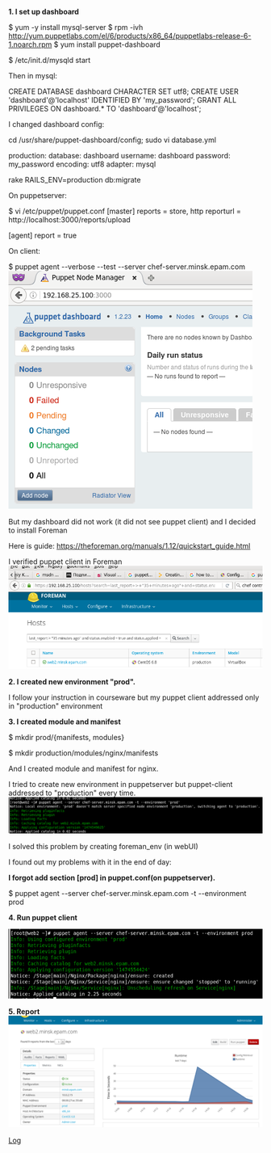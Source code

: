 **1. I set up dashboard**

$ yum -y install mysql-server
$ rpm -ivh http://yum.puppetlabs.com/el/6/products/x86_64/puppetlabs-release-6-1.noarch.rpm
$ yum install puppet-dashboard

$ /etc/init.d/mysqld start

Then in mysql:


CREATE DATABASE dashboard CHARACTER SET utf8;
CREATE USER 'dashboard'@'localhost' IDENTIFIED BY 'my_password';
GRANT ALL PRIVILEGES ON dashboard.* TO 'dashboard'@'localhost';

I changed dashboard config:

cd /usr/share/puppet-dashboard/config;
sudo vi database.yml

production:
  database: dashboard
  username: dashboard
  password: my_password
  encoding: utf8
  adapter: mysql


rake RAILS_ENV=production db:migrate 


On puppetserver:

$ vi /etc/puppet/puppet.conf
[master]
reports = store, http
reporturl = http://localhost:3000/reports/upload

[agent]
report = true


On client:

$ puppet agent --verbose --test --server chef-server.minsk.epam.com
![](https://github.com/evgeniy-krupen/lesson13/blob/master/source/dash.png)

But my dashboard did not work (it did not see puppet client) and I decided to install Foreman

Here is guide: https://theforeman.org/manuals/1.12/quickstart_guide.html

I verified puppet client in Foreman
![](https://github.com/evgeniy-krupen/lesson13/blob/master/source/f_foreman2.png)

**2. I created new environment "prod".**

I follow your instruction in courseware but my puppet client addressed only in "production" environment

**3. I created module and manifest**

$ mkdir prod/{manifests, modules}

$ mkdir production/modules/nginx/manifests

And I created module and manifest for nginx.

I tried to create new environment in puppetserver but puppet-client addressed to "production" every time.
![](https://github.com/evgeniy-krupen/lesson13/blob/master/source/issue1.png)

I solved this problem by creating foreman_env (in webUI)


I found out my problems with it in the end of day:

**I forgot add section [prod] in puppet.conf(on puppetserver).**


$ puppet agent --server chef-server.minsk.epam.com -t --environment prod

**4. Run puppet client**

![](https://github.com/evgeniy-krupen/lesson13/blob/master/source/c_exit.png)

**5. Report**
![](https://github.com/evgeniy-krupen/lesson13/blob/master/source/f_graph.png)

[Log](https://github.com/evgeniy-krupen/lesson13/blob/master/file.log)


